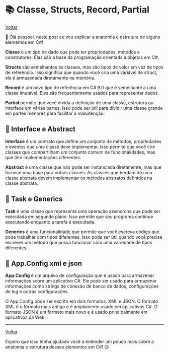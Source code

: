 # 📚 Classe, Structs, Record, Partial

<a href="https://github.com/stackforgecode/sf-csharp-responde/blob/main/README.md" style="position: sticky;">Voltar</a>

👋 Olá pessoal, neste post eu vou explicar a anatomia e estrutura de alguns elementos em C#!

**Classe** é um tipo de dado que pode ter propriedades, métodos e construtores. Elas são a base da programação orientada a objetos em C#.

**Structs** são semelhantes às classes, mas são tipos de valor em vez de tipos de referência. Isso significa que quando você cria uma variável de struct, ela é armazenada diretamente na memória.

**Record** é um novo tipo de referência em C# 9.0 que é semelhante a uma classe imutável. Eles são frequentemente usados para representar dados.

**Partial** permite que você divida a definição de uma classe, estrutura ou interface em várias partes. Isso pode ser útil para dividir uma classe grande em partes menores para facilitar a manutenção.

## 🎨 Interface e Abstract

**Interface** é um contrato que define um conjunto de métodos, propriedades e eventos que uma classe deve implementar. Isso permite que você crie classes que compartilham um conjunto comum de funcionalidades, mas que têm implementações diferentes.

**Abstract** é uma classe que não pode ser instanciada diretamente, mas que fornece uma base para outras classes. As classes que herdam de uma classe abstrata devem implementar os métodos abstratos definidos na classe abstrata.

## 🏃 Task e Generics

**Task** é uma classe que representa uma operação assíncrona que pode ser executada em segundo plano. Isso permite que seu programa continue executando enquanto a tarefa é executada.

**Generics** é uma funcionalidade que permite que você escreva código que pode trabalhar com tipos diferentes. Isso pode ser útil quando você precisa escrever um método que possa funcionar com uma variedade de tipos diferentes.

## 📝 App.Config xml e json

**App.Config** é um arquivo de configuração que é usado para armazenar informações sobre um aplicativo C#. Ele pode ser usado para armazenar informações como strings de conexão de banco de dados, configurações de log e outras configurações.

O App.Config pode ser escrito em dois formatos: XML e JSON. O formato XML é o formato mais antigo e é amplamente usado em aplicativos C#. O formato JSON é um formato mais novo e é usado principalmente em aplicativos da Web.

-----
<a href="https://github.com/stackforgecode/sf-csharp-responde/blob/main/README.md" style="position: sticky;">Voltar</a>

Espero que isso tenha ajudado você a entender um pouco mais sobre a anatomia e estrutura desses elementos em C#! 😊
